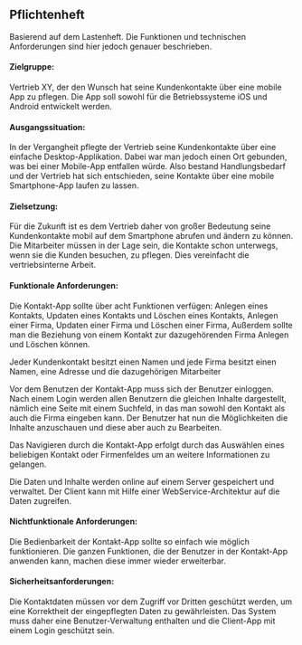 
## Pflichtenheft

Basierend auf dem Lastenheft. Die Funktionen und technischen Anforderungen sind hier jedoch genauer beschrieben.

#### Zielgruppe: <br> 
Vertrieb XY, der den Wunsch hat seine Kundenkontakte über eine mobile App zu pflegen.
Die App soll sowohl für die Betriebssysteme iOS und Android entwickelt werden.

#### Ausgangssituation: <br>
In der Vergangheit pflegte der Vertrieb seine Kundenkontakte über eine einfache Desktop-Applikation. Dabei war man jedoch einen Ort gebunden, was bei einer Mobile-App entfallen würde. Also bestand Handlungsbedarf und der Vertrieb hat sich entschieden, seine Kontakte über eine mobile Smartphone-App laufen zu lassen.

#### Zielsetzung: <br>
Für die Zukunft ist es dem Vertrieb daher von großer Bedeutung seine Kundenkontakte mobil auf dem Smartphone abrufen und ändern zu können. Die Mitarbeiter müssen in der Lage sein, die Kontakte schon unterwegs, wenn sie die Kunden besuchen, zu pflegen. Dies vereinfacht die vertriebsinterne Arbeit.

#### Funktionale Anforderungen: <br>
Die Kontakt-App sollte über acht Funktionen verfügen:
Anlegen eines Kontakts, Updaten eines Kontakts und Löschen eines Kontakts,
Anlegen einer Firma, Updaten einer Firma und Löschen einer Firma,
Außerdem sollte man die Beziehung von einem Kontakt zur dazugehörenden Firma Anlegen und Löschen können.

Jeder Kundenkontakt besitzt einen Namen und jede Firma besitzt einen Namen, eine Adresse und die dazugehörigen Mitarbeiter

Vor dem Benutzen der Kontakt-App muss sich der Benutzer einloggen.
Nach einem Login werden allen Benutzern die gleichen Inhalte dargestellt, nämlich eine Seite mit einem Suchfeld, in das man sowohl den Kontakt als auch die Firma eingeben kann. Der Benutzer hat nun die Möglichkeiten die Inhalte anzuschauen und diese aber auch zu Bearbeiten.

Das Navigieren durch die Kontakt-App erfolgt durch das Auswählen eines beliebigen Kontakt oder Firmenfeldes um an weitere Informationen zu gelangen.

Die Daten und Inhalte werden online auf einem Server gespeichert und verwaltet. Der Client kann mit Hilfe einer WebService-Architektur auf die Daten zugreifen.

#### Nichtfunktionale Anforderungen: <br>
Die Bedienbarkeit der Kontakt-App sollte so einfach wie möglich funktionieren.
Die ganzen Funktionen, die der Benutzer in der Kontakt-App anwenden kann, machen diese immer wieder erweiterbar.

#### Sicherheitsanforderungen: <br>
Die Kontaktdaten müssen vor dem Zugriff vor Dritten geschützt werden, um eine Korrektheit der eingepflegten Daten zu gewährleisten. Das System muss daher eine Benutzer-Verwaltung enthalten und die Client-App mit einem Login geschützt sein.

